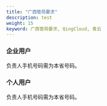 ```yaml
---
title: "广西管局要求"
description: test
weight: 15
keyword: 广西管局要求, QingCloud, 青云
---
```




### 企业用户

负责人手机号码需为本省号码。

### 个人用户

负责人手机号码需为本省号码。